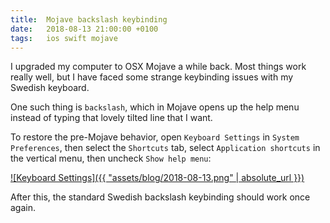 ```yaml
---
title:  Mojave backslash keybinding
date:   2018-08-13 21:00:00 +0100
tags:	ios swift mojave
---
```



I upgraded my computer to OSX Mojave a while back. Most things work really well,
but I have faced some strange keybinding issues with my Swedish keyboard.

One such thing is `backslash`, which in Mojave opens up the help menu instead of
typing that lovely tilted line that I want.

To restore the pre-Mojave behavior, open `Keyboard Settings` in `System Preferences`,
then select the `Shortcuts` tab, select `Application shortcuts` in the vertical
menu, then uncheck `Show help menu`:

[![Keyboard Settings]({{ "assets/blog/2018-08-13.png" | absolute_url }})]()

After this, the standard Swedish backslash keybinding should work once again.